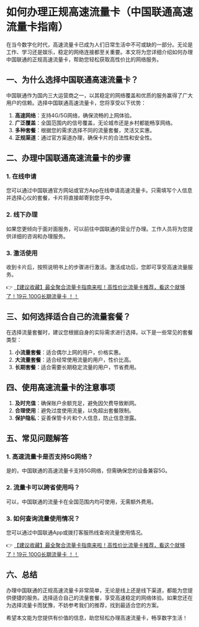 # 如何办理正规高速流量卡（中国联通高速流量卡指南）

在当今数字化时代，高速流量卡已成为人们日常生活中不可或缺的一部分。无论是工作、学习还是娱乐，稳定的网络连接都至关重要。本文将为您详细介绍如何办理中国联通的正规高速流量卡，帮助您轻松获取高性价比的网络服务。

## 一、为什么选择中国联通高速流量卡？

中国联通作为国内三大运营商之一，以其稳定的网络覆盖和优质的服务赢得了广大用户的信赖。选择中国联通高速流量卡，您将享受以下优势：

1. **高速网络**：支持4G/5G网络，确保流畅的上网体验。
2. **广泛覆盖**：全国范围内的信号覆盖，无论城市还是乡村都能畅享网络。
3. **多种套餐**：根据您的需求选择不同的流量套餐，灵活又实惠。
4. **正规渠道**：通过官方渠道办理，确保卡片的合法性和安全性。

## 二、办理中国联通高速流量卡的步骤

### 1. 在线申请
您可以通过中国联通官方网站或官方App在线申请高速流量卡。只需填写个人信息并选择心仪的套餐，卡片将直接邮寄到您手中。

### 2. 线下办理
如果您更倾向于面对面服务，可以前往中国联通的营业厅办理。工作人员将为您提供详细的咨询和办理服务。

### 3. 激活使用
收到卡片后，按照说明书上的步骤进行激活。激活成功后，您即可享受高速流量服务。

👉 [【建议收藏】最全聚合流量卡指南来啦！高性价比流量卡推荐，看这个就够了！19元 100G长期流量卡 ！！](https://bit.ly/Liuliangka)

## 三、如何选择适合自己的流量套餐？

在选择流量套餐时，建议您根据自身的实际需求进行选择。以下是一些常见的套餐类型：

1. **小流量套餐**：适合偶尔上网的用户，价格实惠。
2. **大流量套餐**：适合经常使用流量的用户，性价比高。
3. **长期套餐**：适合需要长期稳定流量的用户，节省费用。

## 四、使用高速流量卡的注意事项

1. **及时充值**：确保账户余额充足，避免因欠费导致断网。
2. **合理使用**：避免过度使用流量，以免超出套餐限制。
3. **保护隐私**：妥善保管卡片和个人信息，防止信息泄露。

## 五、常见问题解答

### 1. 高速流量卡是否支持5G网络？
是的，中国联通的高速流量卡支持5G网络，但需确保您的设备兼容5G。

### 2. 流量卡可以跨省使用吗？
可以，中国联通的流量卡在全国范围内均可使用，无需额外费用。

### 3. 如何查询流量使用情况？
您可以通过中国联通App或拨打客服热线查询流量使用情况。

👉 [【建议收藏】最全聚合流量卡指南来啦！高性价比流量卡推荐，看这个就够了！19元 100G长期流量卡 ！！](https://bit.ly/Liuliangka)

## 六、总结

办理中国联通的正规高速流量卡非常简单，无论是线上还是线下渠道，都能为您提供便捷的服务。选择适合自己的流量套餐，享受高速稳定的网络体验。如果您还在为选择流量卡而犹豫，不妨参考我们的推荐，找到最适合您的方案。

希望本文能为您提供有价值的信息，助您轻松办理高速流量卡，畅享数字生活！